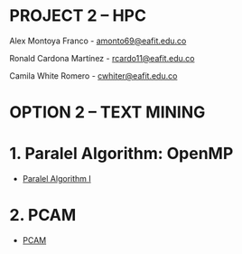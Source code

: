 # PROJECT 2 – HPC

Alex Montoya Franco - amonto69@eafit.edu.co

Ronald Cardona Martínez - rcardo11@eafit.edu.co

Camila White Romero - cwhiter@eafit.edu.co

# OPTION 2 – TEXT MINING

# 1. Paralel Algorithm: OpenMP

* [Paralel Algorithm I](openmp.md)

# 2. PCAM

* [PCAM](mpi.md)
